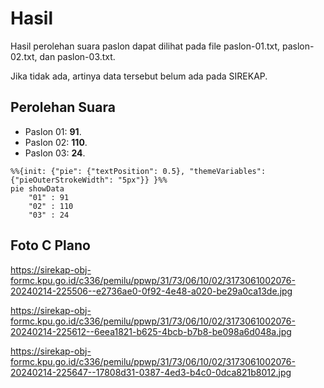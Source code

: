 # Hasil

Hasil perolehan suara paslon dapat dilihat pada file paslon-01.txt, paslon-02.txt, dan paslon-03.txt.

Jika tidak ada, artinya data tersebut belum ada pada SIREKAP.

## Perolehan Suara

 * Paslon 01: **91**.
 * Paslon 02: **110**.
 * Paslon 03: **24**.

```mermaid
%%{init: {"pie": {"textPosition": 0.5}, "themeVariables": {"pieOuterStrokeWidth": "5px"}} }%%
pie showData
    "01" : 91
    "02" : 110
    "03" : 24
```
## Foto C Plano

https://sirekap-obj-formc.kpu.go.id/c336/pemilu/ppwp/31/73/06/10/02/3173061002076-20240214-225506--e2736ae0-0f92-4e48-a020-be29a0ca13de.jpg

https://sirekap-obj-formc.kpu.go.id/c336/pemilu/ppwp/31/73/06/10/02/3173061002076-20240214-225612--6eea1821-b625-4bcb-b7b8-be098a6d048a.jpg

https://sirekap-obj-formc.kpu.go.id/c336/pemilu/ppwp/31/73/06/10/02/3173061002076-20240214-225647--17808d31-0387-4ed3-b4c0-0dca821b8012.jpg
